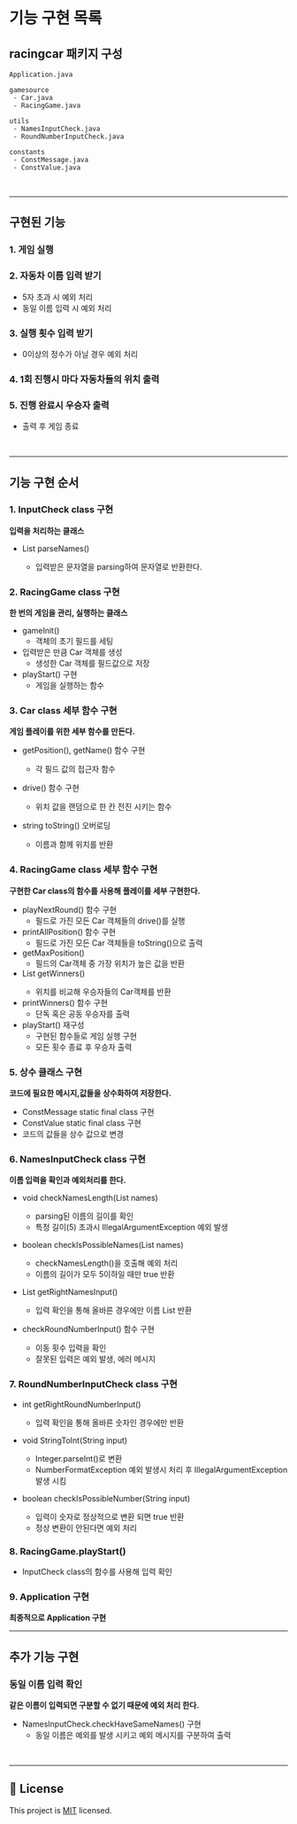 기능 구현 목록
==========


## racingcar 패키지 구성
```
Application.java

gamesource
 - Car.java
 - RacingGame.java

utils
 - NamesInputCheck.java
 - RoundNumberInputCheck.java
 
constants
 - ConstMessage.java
 - ConstValue.java
```
<br>

---
## 구현된 기능

### 1. 게임 실행

### 2. 자동차 이름 입력 받기
  - 5자 초과 시 예외 처리
  - 동일 이름 입력 시 예외 처리

### 3. 실행 횟수 입력 받기
  - 0이상의 정수가 아닐 경우 예외 처리

### 4. 1회 진행시 마다 자동차들의 위치 출력
  
### 5. 진행 완료시 우승자 출력
  - 출력 후 게임 종료

<br>

---
## 기능 구현 순서

### 1. InputCheck class 구현
**입력을 처리하는 클래스**

- List<string> parseNames()
  - 입력받은 문자열을 parsing하여 문자열로 반환한다.
  
### 2. RacingGame class 구현

**한 번의 게임을 관리, 실행하는 클래스**

- gameInit()
  - 객체의 초기 필드를 세팅
- 입력받은 만큼 Car 객체를 생성
  - 생성한 Car 객체를 필드값으로 저장
- playStart() 구현
  - 게임을 실행하는 함수


### 3. Car class 세부 함수 구현
**게임 플레이를 위한 세부 함수를 만든다.**

- getPosition(), getName() 함수 구현
  - 각 필드 값의 접근자 함수

- drive() 함수 구현
  - 위치 값을 랜덤으로 한 칸 전진 시키는 함수

- string toString() 오버로딩
  - 이름과 함께 위치를 반환

### 4. RacingGame class 세부 함수 구현
**구현한 Car class의 함수를 사용해 플레이를 세부 구현한다.**

- playNextRound() 함수 구현
  - 필드로 가진 모든 Car 객체들의 drive()를 실행
- printAllPosition() 함수 구현
  - 필드로 가진 모든 Car 객체들을 toString()으로 출력
- getMaxPosition()
  - 필드의 Car객체 중 가장 위치가 높은 값을 반환
- List<Car> getWinners()
  - 위치를 비교해 우승자들의 Car객체를 반환
- printWinners() 함수 구현
  - 단독 혹은 공동 우승자를 출력
- playStart() 재구성
  - 구현된 함수들로 게임 실행 구현
  - 모든 횟수 종료 후 우승자 출력

### 5. 상수 클래스 구현
**코드에 필요한 메시지,값들을 상수화하여 저장한다.**

- ConstMessage static final class 구현
- ConstValue static final class 구현
- 코드의 값들을 상수 값으로 변경

### 6. NamesInputCheck class 구현
**이름 입력을 확인과 예외처리를 한다.**

- void checkNamesLength(List<String> names)
  - parsing된 이름의 길이를 확인
  - 특정 길이(5) 초과시 IllegalArgumentException 예외 발생 

- boolean checkIsPossibleNames(List<String> names)
  - checkNamesLength()을 호출해 예외 처리
  - 이름의 길이가 모두 5이하일 때만 true 반환
  
- List<String> getRightNamesInput()
  - 입력 확인을 통해 올바른 경우에만 이름 List 반환
  
- checkRoundNumberInput() 함수 구현
  - 이동 횟수 입력을 확인
  - 잘못된 입력은 예외 발생, 에러 메시지

### 7. RoundNumberInputCheck class 구현

- int getRightRoundNumberInput()
  - 입력 확인을 통해 올바른 숫자인 경우에만 반환

- void StringToInt(String input)
  - Integer.parseInt()로 변환
  - NumberFormatException 예외 발생시 처리 후 IllegalArgumentException 발생 시킴

- boolean checkIsPossibleNumber(String input)
  - 입력이 숫자로 정상적으로 변환 되면 true 반환
  - 정상 변환이 안된다면 예외 처리

### 8. RacingGame.playStart()

- InputCheck class의 함수를 사용해 입력 확인

### 9. Application 구현
 **최종적으로 Application 구현**

---

## 추가 기능 구현

### 동일 이름 입력 확인
**같은 이름이 입력되면 구분할 수 없기 때문에 예외 처리 한다.**

- NamesInputCheck.checkHaveSameNames() 구현
  - 동일 이름은 예외를 발생 시키고  예외 메시지를 구분하여 출력


<br>

---

## 📝 License

This project is [MIT](https://github.com/woowacourse/java-racingcar-precourse/blob/master/LICENSE) licensed.
